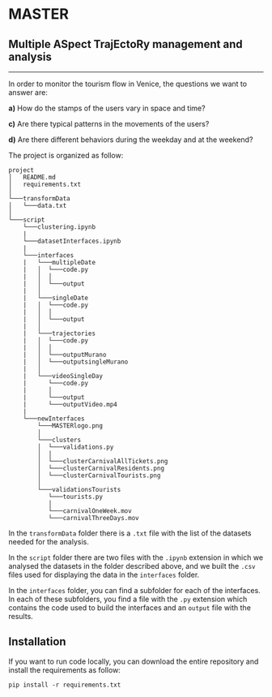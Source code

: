 # MASTER
## Multiple ASpect TrajEctoRy management and analysis

------------------------------------------------------
In order to monitor the tourism flow in Venice, the questions we want to answer are:

**a)** How do the stamps of the users vary in space and time?

**c)** Are there typical patterns in the movements of the users?

**d)** Are there different behaviors during the weekday and at the weekend?


The project is organized as follow:

```
project
│   README.md
│   requirements.txt    
│
└───transformData
│   └───data.txt
│   
└───script
    └───clustering.ipynb
    |
    └───datasetInterfaces.ipynb
    |
    └───interfaces
    |   └───multipleDate
    |   │  └───code.py
    |   │  │
    |   │  └───output
    |   │
    |   └───singleDate
    |   │  └───code.py
    |   │  │
    |   │  └───output
    |   │
    |   └───trajectories
    |   │  └───code.py
    |   │  │
    |   │  └───outputMurano
    |   │  └───outputsingleMurano
    |   │
    |   └───videoSingleDay
    |      └───code.py
    |      │
    |      └───output
    |      └───outputVideo.mp4
    |
    └───newInterfaces
        └───MASTERlogo.png
        │
        └───clusters
        │  └───validations.py
        │  │
        │  └───clusterCarnivalAllTickets.png
        │  └───clusterCarnivalResidents.png
        │  └───clusterCarnivalTourists.png
        │
        └───validationsTourists
           └───tourists.py
           │
           └───carnivalOneWeek.mov
           └───carnivalThreeDays.mov
```

In the ```transformData``` folder there is a ```.txt``` file with the list of the datasets needed for the analysis. 

In the ```script``` folder there are two files with the ```.ipynb``` extension in which we analysed the datasets in the folder described above, and we built the ```.csv``` files used for displaying the data in the ```interfaces``` folder.

In the ```interfaces``` folder, you can find a subfolder for each of the interfaces. In each of these subfolders, you find a file with the ```.py``` extension which contains the code used to build the interfaces and an ```output``` file with the results.


## Installation

If you want to run code locally, you can download the entire repository and install the requirements as follow:

    pip install -r requirements.txt
